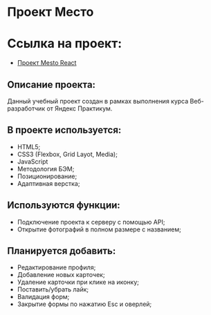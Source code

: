 # Проект Место

# Ссылка на проект:

- [ Проект Mesto React](https://pnzdmd.github.io/mesto-react/ 'Я проект Место!')

## Описание проекта:

Данный учебный проект создан в рамках выполнения курса Веб- разработчик от Яндекс Практикум.

## В проекте используется:

- HTML5;
- CSS3 (Flexbox, Grid Layot, Media);
- JavaScript
- Методология БЭМ;
- Позиционирование;
- Адаптивная верстка;

## Используются функции:

- Подключение проекта к серверу с помощью API;
- Открытие фотографий в полном размере с названием;

## Планируется добавить:

- Редактирование профиля;
- Добавление новых карточек;
- Удаление карточки при клике на иконку;
- Поставить/убрать лайк;
- Валидация форм;
- Закрытие формы по нажатию Esc и оверлей;
